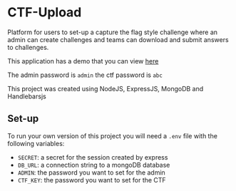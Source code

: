 # CTF-Upload

Platform for users to set-up a capture the flag style challenge where an admin can create challenges and teams can download and submit answers to challenges.

This application has a demo that you can view <a href="https://ctf-upload.herokuapp.com" target="_blank">here</a>

The admin password is `admin`
the ctf password is `abc`

This project was created using NodeJS, ExpressJS, MongoDB and Handlebarsjs

## Set-up
To run your own version of this project you will need a `.env` file with the following variables:

* `SECRET`: a secret for the session created by express
* `DB_URL`: a connection string to a mongoDB database
* `ADMIN`: the password you want to set for the admin
* `CTF_KEY`: the password you want to set for the CTF